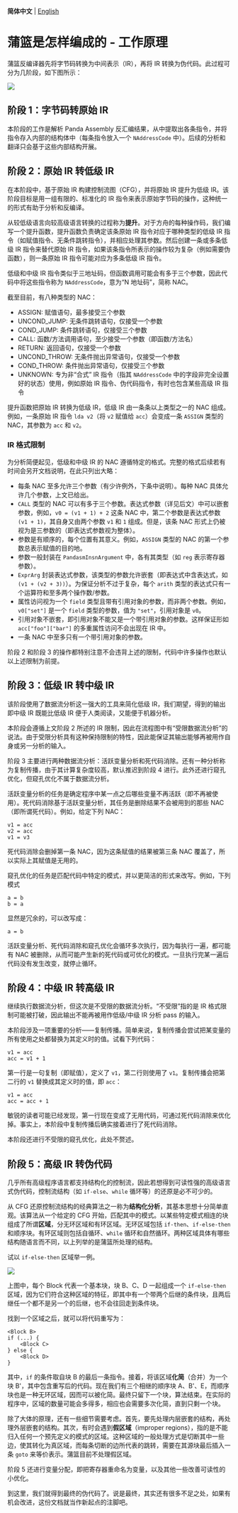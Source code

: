 **简体中文** | [English](how_it_works.md)

# 蒲篮是怎样编成的 - 工作原理
蒲篮反编译器先将字节码转换为中间表示（IR），再将 IR 转换为伪代码。此过程可分为几阶段，如下图所示：

![](imgs/decompiler_workflow_zh_simp.png)

## 阶段 1：字节码转原始 IR
本阶段的工作是解析 Panda Assembly 反汇编结果，从中提取出各条指令，并将指令存入内部的结构体中（每条指令放入一个 `NAddressCode` 中）。后续的分析和翻译只会基于这些内部结构开展。

## 阶段 2：原始 IR 转低级 IR
在本阶段中，基于原始 IR 构建控制流图（CFG），并将原始 IR 提升为低级 IR。该阶段目标是用一组有限的、标准化的 IR 指令来表示原始字节码的操作，这种统一的形式有助于分析和反编译。

从较低级语言向较高级语言转换的过程称为**提升**。对于方舟的每种操作码，我们编写一个提升函数，提升函数负责确定该条原始 IR 指令对应于哪种类型的低级 IR 指令（如赋值指令、无条件跳转指令），并相应处理其参数。然后创建一条或多条低级 IR 指令来替代原始 IR 指令，如果该条指令所表示的操作较为复杂（例如需要伪函数），则一条原始 IR 指令可能对应为多条低级 IR 指令。

低级和中级 IR 指令类似于三地址码，但函数调用可能会有多于三个参数，因此代码中将这些指令称为 `NAddressCode`，意为“N 地址码”，简称 NAC。

截至目前，有八种类型的 NAC：
- ASSIGN: 赋值语句，最多接受三个参数
- UNCOND_JUMP: 无条件跳转语句，仅接受一个参数
- COND_JUMP: 条件跳转语句，仅接受三个参数
- CALL: 函数/方法调用语句，至少接受一个参数（即函数/方法名）
- RETURN: 返回语句，仅接受一个参数
- UNCOND_THROW: 无条件抛出异常语句，仅接受一个参数
- COND_THROW: 条件抛出异常语句，仅接受三个参数
- UNKNOWN: 专为非“合式” IR 指令（指其 `NAddressCode` 中的字段非完全设置好的状态）使用，例如原始 IR 指令、伪代码指令，有时也包含某些高级 IR 指令

提升函数把原始 IR 转换为低级 IR，低级 IR 由一条条以上类型之一的 NAC 组成。例如，一条原始 IR 指令 `lda v2`（将 `v2` 赋值给 `acc`）会变成一条 `ASSIGN` 类型的 NAC，其参数为 `acc` 和 `v2`。

### IR 格式限制
为分析简便起见，低级和中级 IR 的 NAC 遵循特定的格式。完整的格式后续若有时间会另开文档说明，在此只列出大略：

- 每条 NAC 至多允许三个参数（有少许例外，下条中说明）。每种 NAC 具体允许几个参数，上文已给出。
- `CALL` 类型的 NAC 可以有多于三个参数。表达式参数（详见后文）中可以嵌套参数，例如，`v0 = (v1 + 1) + 2` 这条 NAC 中，第二个参数是表达式参数 `(v1 + 1)`，其自身又由两个参数 `v1` 和 `1` 组成。但是，该条 NAC 形式上仍被视为是三参数的（即表达式参数视为整体）。
- 参数是有顺序的，每个位置有其意义。例如，`ASSIGN` 类型的 NAC 的第一个参数总表示赋值的目的地。
- 参数一般封装在 `PandasmInsnArgument` 中，各有其类型（如 `reg` 表示寄存器参数）。
- `ExprArg` 封装表达式参数，该类型的参数允许嵌套（即表达式中含表达式，如 `(v1 + (v2 + 3))`）。为保证分析不过于复杂，每个 `arith` 类型的表达式只有一个运算符和至多两个操作数/参数。
- 属性访问视为一个 `field` 类型且带有引用对象的参数，而非两个参数。例如，`v0["set"]` 是一个 `field` 类型的参数，值为 `"set"`，引用对象是 `v0`。
- 引用对象不嵌套，即引用对象不能又是一个带引用对象的参数。这样保证形如 `acc["foo"]["bar"]` 的多重属性访问不会出现在 IR 中。
- 一条 NAC 中至多只有一个带引用对象的参数。

阶段 2 和阶段 3 的操作都特别注意不会违背上述的限制，代码中许多操作也默认以上述限制为前提。

## 阶段 3：低级 IR 转中级 IR
该阶段使用了数据流分析这一强大的工具来简化低级 IR，我们期望，得到的输出即中级 IR 既能比低级 IR 便于人类阅读，又能便于机器分析。

本阶段会遵循上文阶段 2 所述的 IR 限制，因此在流程图中有“受限数据流分析”的说法。由于受限分析具有这种保持限制的特性，因此能保证其输出能够再被用作自身或另一分析的输入。

阶段 3 主要进行两种数据流分析：活跃变量分析和死代码消除。还有一种分析称为复制传播，由于其计算复杂度较高，默认推迟到阶段 4 进行。此外还进行窥孔优化，但窥孔优化不属于数据流分析。

活跃变量分析的任务是确定程序中某一点之后哪些变量不再活跃（即不再被使用）。死代码消除基于活跃变量分析，其任务是删除结果不会被用到的那些 NAC（即所谓死代码）。例如，给定下列 NAC：

```
v1 = acc
v2 = acc
v1 = v3
```

死代码消除会删掉第一条 NAC，因为这条赋值的结果被第三条 NAC 覆盖了，所以实际上其赋值是无用的。

窥孔优化的任务是匹配代码中特定的模式，并以更简洁的形式来改写。例如，下列模式

```
a = b
b = a
```

显然是冗余的，可以改写成：

```
a = b
```

活跃变量分析、死代码消除和窥孔优化会循环多次执行，因为每执行一遍，都可能有 NAC 被删除，从而可能产生新的死代码或可优化的模式。一旦执行完某一遍后代码没有发生改变，就停止循环。

## 阶段 4：中级 IR 转高级 IR
继续执行数据流分析，但这次是不受限的数据流分析。“不受限”指的是 IR 格式限制可能被打破，因此输出不能再被用作低级/中级 IR 分析 pass 的输入。

本阶段涉及一项重要的分析——复制传播。简单来说，复制传播会尝试把某变量的所有使用之处都替换为其定义时的值。试看下列代码：

```
v1 = acc
acc = v1 + 1
```

第一行是一句复制（即赋值），定义了 `v1`，第二行则使用了 `v1`。复制传播会把第二行的 `v1` 替换成其定义时的值，即 `acc`：

```
v1 = acc
acc = acc + 1
```

敏锐的读者可能已经发现，第一行现在变成了无用代码，可通过死代码消除来优化掉。事实上，本阶段中复制传播后确实接着进行了死代码消除。

本阶段还进行不受限的窥孔优化，此处不赘述。

## 阶段 5：高级 IR 转伪代码
几乎所有高级程序语言都支持结构化的控制流，因此若想得到可读性强的高级语言式伪代码，控制流结构（如 `if-else`、`while` 循环等）的还原是必不可少的。

从 CFG 还原控制流结构的经典算法之一称为**结构化分析**，其基本思想十分简单直观。该算法从一个给定的 CFG 开始，匹配其中的模式。以某些特定模式相连的块组成了所谓**区域**，分无环区域和有环区域。无环区域包括 `if-then`、`if-else-then` 和顺序块。有环区域则包括自循环、`while` 循环和自然循环。两种区域具体有哪些结构随语言而不同，以上列举的是蒲篮所处理的结构。

试以 `if-else-then` 区域举一例。

![](imgs/if-else-then.png)

上图中，每个 Block 代表一个基本块，块 B、C、D 一起组成一个 `if-else-then` 区域，因为它们符合这种区域的特征，即其中有一个带两个后继的条件块，且两后继任一个都不是另一个的后继，也不会往回走到条件块。

找到一个区域之后，就可以将代码重写为：

```
<Block B>
if (...) {
    <Block C>
} else {
    <Block D>
}
```

其中，`if` 的条件取自块 B 的最后一条指令。接着，将该区域**化简**（合并）为一个块 B'，其中包含重写后的代码。现在我们有三个相继的顺序块 A、B'、E，而顺序块也是一种无环区域，因而可以被化简。最终只留下一个块，算法结束。在实际的程序中，区域的数量可能会多得多，相应也会需要多次化简，直到只剩一个块。

除了大体的原理，还有一些细节需要考虑。首先，要先处理内层嵌套的结构，再处理外层嵌套的结构。其次，有时会遇到**假区域**（improper regions），指的是不能归入任何一个预先定义的模式的区域。这种区域的一般处理方式是切断其中一些边，使其转化为真区域，而每条切断的边所代表的跳转，需要在其源块最后插入一条 `goto` 来等价表示。蒲篮目前不处理假区域。

阶段 5 还进行变量分配，即把寄存器重命名为变量，以及其他一些改善可读性的小优化。

到这里，我们就得到最终的伪代码了。说是最终，其实还有很多不足之处，如果有机会改进，这份文档就当作新起点的注脚吧。
